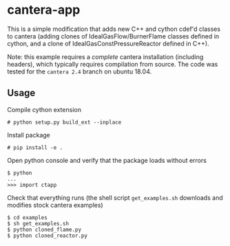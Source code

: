 # cantera-app

This is a simple modification that adds new C++ and cython cdef'd classes 
to cantera (adding clones of IdealGasFlow/BurnerFlame classes defined in cython, and a clone of IdealGasConstPressureReactor defined in C++).

Note: this example requires a *complete* cantera installation (including headers), which typically requires compilation from source. The code was tested for the `cantera 2.4` branch on ubuntu 18.04.

## Usage

Compile cython extension

```
# python setup.py build_ext --inplace
```

Install package

```
# pip install -e .
```

Open python console and verify that the package loads without errors

```
$ python
...
>>> import ctapp
```

Check that everything runs (the shell script `get_examples.sh` downloads and modifies stock cantera examples)

```
$ cd examples
$ sh get_examples.sh
$ python cloned_flame.py
$ python cloned_reactor.py
```
